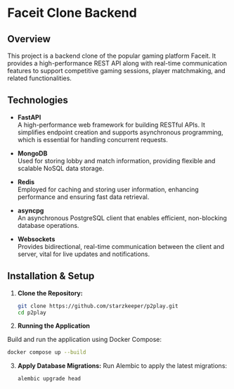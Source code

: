 # Faceit Clone Backend

## Overview

This project is a backend clone of the popular gaming platform Faceit. It provides a high-performance REST API along with real-time communication features to support competitive gaming sessions, player matchmaking, and related functionalities.

## Technologies

- **FastAPI**  
  A high-performance web framework for building RESTful APIs. It simplifies endpoint creation and supports asynchronous programming, which is essential for handling concurrent requests.

- **MongoDB**  
  Used for storing lobby and match information, providing flexible and scalable NoSQL data storage.

- **Redis**  
  Employed for caching and storing user information, enhancing performance and ensuring fast data retrieval.

- **asyncpg**  
  An asynchronous PostgreSQL client that enables efficient, non-blocking database operations.

- **Websockets**  
  Provides bidirectional, real-time communication between the client and server, vital for live updates and notifications.

## Installation & Setup

1. **Clone the Repository:**

   ```bash
   git clone https://github.com/starzkeeper/p2play.git
   cd p2play
   ```

2. **Running the Application**

Build and run the application using Docker Compose:  

   ```bash
   docker compose up --build
   ```

3.	**Apply Database Migrations:**
Run Alembic to apply the latest migrations:

    ```bash
    alembic upgrade head
    ```
